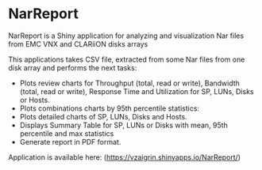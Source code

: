 # NarReport
NarReport is a Shiny application for analyzing and visualization Nar files from EMC VNX and CLARiiON disks arrays

This applications takes CSV file, extracted from some Nar files from one disk array and performs the next tasks:
* Plots review charts for Throughput (total, read or write), Bandwidth (total, read or write), Response Time and Utilization for SP, LUNs, Disks or Hosts.
* Plots combinations charts by 95th percentile statistics:
* Plots detailed charts of SP, LUNs, Disks and Hosts.
* Displays Summary Table for SP, LUNs or Disks with mean, 95th percentile and max statistics
* Generate report in PDF format.

Application is available here: (https://vzaigrin.shinyapps.io/NarReport/)
